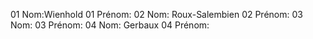 01 Nom:Wienhold
01 Prénom:
02 Nom: Roux-Salembien
02 Prénom:
03 Nom:
03 Prénom:
04 Nom: Gerbaux
04 Prénom:

